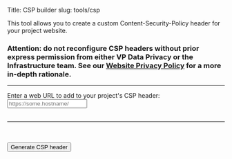 Title: CSP builder
slug: tools/csp

<script type="application/ecmascript">
  const reserved_csp_words = ["'wasm-unsafe-eval'", "'unsafe-eval'", "'self'", "'unsafe-inline'", "'unsafe-hashes'", "'inline-speculation-rules'", "'strict-dynamic'", "'report-sample'", "'nonce-[a-f0-9]+'"]
  const csp_entry_re = new RegExp(/(\s*(\S+)\s+(([^; ]+\s*)+);)/gim)
  const all_elements = [
          "script-src",
          "style-src",
          "img-src",
          "frame-ancestors",
          "frame-src",
          "worker-src",
          "default-src"
  ]
  const standard_changed_elems = ["script-src", "style-src", "img-src"]
  async function make_csp(addl_host) {
    const rnd = Math.random().toString(20).substring(0, 8)
    const resp = await fetch(`?csp-${rnd}`, {method: 'HEAD'})
    const current_csp = resp.headers.get("Content-Security-Policy")
    if (current_csp) {
      Array.from(current_csp.matchAll(csp_entry_re)).forEach(x => {console.log(x[1], x[2])})
      // Turn CSP into a dictionary of key -> list(values)
      const csp_dict = Object.fromEntries(Array.from(current_csp.matchAll(csp_entry_re)).map(x => [x[2], x[3].split(/\s+/)]));
      const res = document.getElementById("csp_log")
      res.innerText = "Current default rules:\n";
      for (const key in csp_dict) {
        res.innerText += `  ${key}: ${csp_dict[key].join(" ")}\n`
      }

      res.innerText += "\n\nSuggested new rules:\n"
      let htaccess = "";
      for (const key in csp_dict) {
        if (document.getElementById(`chk_${key}`) && document.getElementById(`chk_${key}`).checked === true) {
          csp_dict[key].push(addl_host)
        }
        res.innerText += `  ${key}: ${csp_dict[key].join(" ")}\n`
        htaccess += `${key} ${csp_dict[key].join(" ")}; `
      }
      document.getElementById("csp_result").style.display = "block"
      const csptxt = document.getElementById("csp_htaccess");
      csptxt.innerText = `Header Set Content-Security-Policy: ${htaccess}\n`
    }

  }

  function prime_boxes() {
    const wrapper = document.getElementById('sources');
    for (const srcname of all_elements) {
      const element_wrapper = document.createElement('div');
      const chkbox = document.createElement('input');
      chkbox.type = "checkbox";
      chkbox.id = `chk_${srcname}`;
      const label = document.createElement('label');
      label.setAttribute("for", chkbox.id);
      if (standard_changed_elems.includes(srcname)) chkbox.checked = true
      label.innerHTML = `Add hostname to <kbd>${srcname}</kbd>`
      element_wrapper.appendChild(chkbox);
      element_wrapper.appendChild(label);
      wrapper.appendChild(element_wrapper)
    }
  }

</script>
<body onload="prime_boxes()">
<p>This tool allows you to create a custom Content-Security-Policy header for your project website.</p>
<h3>
  Attention: do not reconfigure CSP headers without prior express permission from either VP Data Privacy or the Infrastructure team.
  See our <a href="https://privacy.apache.org/policies/website-policy.html">Website Privacy Policy</a> for a more in-depth rationale.
</h3>
<hr/>
<form onsubmit="make_csp(document.getElementById('addl_host').value); return false;">
  Enter a web URL to add to your project's CSP header: <input id="addl_host" type="text" placeholder="https://some.hostname/"/><br/><br/>
  <hr/>
  <div id="sources">

  </div>
  <br/><br/>
  <input type="submit" value="Generate CSP header">
</form>
<!-- parser log -->
<pre id="csp_log">
  </pre>
<!-- suggested output -->
<div id="csp_result" style="display: none;">
  <h4>Suggested .htaccess contents for updated CSP:</h4>
  <pre id="csp_htaccess" style="color: darkslateblue; background-color: lightgoldenrodyellow; white-space: wrap; max-width: 800px;">
  </pre>
  <b>Note: This is a single line directive.</b>
</div>
</body>
